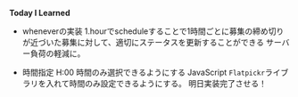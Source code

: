 **Today I Learned**
- wheneverの実装
1.hourでscheduleすることで1時間ごとに募集の締め切りが近づいた募集に対して、適切にステータスを更新することができる
サーバー負荷の軽減に。

- 時間指定 H:00 時間のみ選択できるようにする
JavaScript `Flatpickr`ライブラリを入れて時間のみ設定できるようにする。
明日実装完了させる！

